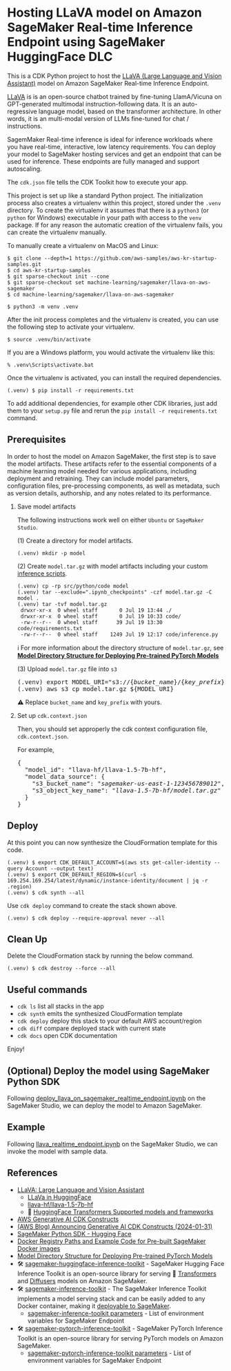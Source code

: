 # Hosting LLaVA model on Amazon SageMaker Real-time Inference Endpoint using SageMaker HuggingFace DLC

This is a CDK Python project to host the [LLaVA (Large Language and Vision Assistant)](https://llava-vl.github.io/) model
on Amazon SageMaker Real-time Inference Endpoint.

[LLaVA](https://huggingface.co/docs/transformers/model_doc/llava) is is an open-source chatbot trained by fine-tuning LlamA/Vicuna on GPT-generated multimodal instruction-following data.
It is an auto-regressive language model, based on the transformer architecture.
In other words, it is an multi-modal version of LLMs fine-tuned for chat / instructions.

SagemMaker Real-time inference is ideal for inference workloads where you have real-time, interactive, low latency requirements.
You can deploy your model to SageMaker hosting services and get an endpoint that can be used for inference.
These endpoints are fully managed and support autoscaling.

The `cdk.json` file tells the CDK Toolkit how to execute your app.

This project is set up like a standard Python project.  The initialization
process also creates a virtualenv within this project, stored under the `.venv`
directory.  To create the virtualenv it assumes that there is a `python3`
(or `python` for Windows) executable in your path with access to the `venv`
package. If for any reason the automatic creation of the virtualenv fails,
you can create the virtualenv manually.

To manually create a virtualenv on MacOS and Linux:

```
$ git clone --depth=1 https://github.com/aws-samples/aws-kr-startup-samples.git
$ cd aws-kr-startup-samples
$ git sparse-checkout init --cone
$ git sparse-checkout set machine-learning/sagemaker/llava-on-aws-sagemaker
$ cd machine-learning/sagemaker/llava-on-aws-sagemaker

$ python3 -m venv .venv
```

After the init process completes and the virtualenv is created, you can use the following
step to activate your virtualenv.

```
$ source .venv/bin/activate
```

If you are a Windows platform, you would activate the virtualenv like this:

```
% .venv\Scripts\activate.bat
```

Once the virtualenv is activated, you can install the required dependencies.

```
(.venv) $ pip install -r requirements.txt
```

To add additional dependencies, for example other CDK libraries, just add
them to your `setup.py` file and rerun the `pip install -r requirements.txt`
command.

## Prerequisites

In order to host the model on Amazon SageMaker, the first step is to save the model artifacts.
These artifacts refer to the essential components of a machine learning model needed for various applications,
including deployment and retraining.
They can include model parameters, configuration files, pre-processing components,
as well as metadata, such as version details, authorship, and any notes related to its performance.

1. Save model artifacts

   The following instructions work well on either `Ubuntu` or `SageMaker Studio`.

   (1) Create a directory for model artifacts.
   ```
   (.venv) mkdir -p model
   ```

   (2) Create `model.tar.gz` with model artifacts including your custom [inference scripts](./src/python/code/).
   ```
   (.venv) cp -rp src/python/code model
   (.venv) tar --exclude=".ipynb_checkpoints" -czf model.tar.gz -C model .
   (.venv) tar -tvf model.tar.gz
    drwxr-xr-x  0 wheel staff       0 Jul 19 13:44 ./
    drwxr-xr-x  0 wheel staff       0 Jul 19 10:33 code/
    -rw-r--r--  0 wheel staff      39 Jul 19 13:30 code/requirements.txt
    -rw-r--r--  0 wheel staff    1249 Jul 19 12:17 code/inference.py
   ```

   :information_source: For more information about the directory structure of `model.tar.gz`, see [**Model Directory Structure for Deploying Pre-trained PyTorch Models**](https://sagemaker.readthedocs.io/en/stable/frameworks/pytorch/using_pytorch.html#model-directory-structure)

   (3) Upload `model.tar.gz` file into `s3`
   <pre>
   (.venv) export MODEL_URI="s3://{<i>bucket_name</i>}/{<i>key_prefix</i>}/model.tar.gz"
   (.venv) aws s3 cp model.tar.gz ${MODEL_URI}
   </pre>

   :warning: Replace `bucket_name` and `key_prefix` with yours.

2. Set up `cdk.context.json`

   Then, you should set approperly the cdk context configuration file, `cdk.context.json`.

   For example,
   <pre>
   {
     "model_id": "llava-hf/llava-1.5-7b-hf",
     "model_data_source": {
       "s3_bucket_name": "<i>sagemaker-us-east-1-123456789012</i>",
       "s3_object_key_name": "<i>llava-1.5-7b-hf/model.tar.gz</i>"
     }
   }
   </pre>

## Deploy

At this point you can now synthesize the CloudFormation template for this code.

```
(.venv) $ export CDK_DEFAULT_ACCOUNT=$(aws sts get-caller-identity --query Account --output text)
(.venv) $ export CDK_DEFAULT_REGION=$(curl -s 169.254.169.254/latest/dynamic/instance-identity/document | jq -r .region)
(.venv) $ cdk synth --all
```

Use `cdk deploy` command to create the stack shown above.

```
(.venv) $ cdk deploy --require-approval never --all
```

## Clean Up

Delete the CloudFormation stack by running the below command.

```
(.venv) $ cdk destroy --force --all
```

## Useful commands

 * `cdk ls`          list all stacks in the app
 * `cdk synth`       emits the synthesized CloudFormation template
 * `cdk deploy`      deploy this stack to your default AWS account/region
 * `cdk diff`        compare deployed stack with current state
 * `cdk docs`        open CDK documentation

Enjoy!

## (Optional) Deploy the model using SageMaker Python SDK

Following [deploy_llava_on_sagemaker_realtime_endpoint.ipynb](src/notebook/deploy_llava_on_sagemaker_realtime_endpoint.ipynb) on the SageMaker Studio, we can deploy the model to Amazon SageMaker.

## Example

Following [llava_realtime_endpoint.ipynb](src/notebook/llava_realtime_endpoint.ipynb) on the SageMaker Studio, we can invoke the model with sample data.

## References

 * [LLaVA: Large Language and Vision Assistant](https://llava-vl.github.io/)
   * [LLaVa in HuggingFace](https://huggingface.co/docs/transformers/model_doc/llava)
   * [llava-hf/llava-1.5-7b-hf](https://huggingface.co/llava-hf/llava-1.5-7b-hf)
   * 🤗 [HuggingFace Transformers Supported models and frameworks](https://huggingface.co/docs/transformers/index#supported-models-and-frameworks)
 * [AWS Generative AI CDK Constructs](https://awslabs.github.io/generative-ai-cdk-constructs/)
 * [(AWS Blog) Announcing Generative AI CDK Constructs (2024-01-31)](https://aws.amazon.com/blogs/devops/announcing-generative-ai-cdk-constructs/)
 * [SageMaker Python SDK - Hugging Face](https://sagemaker.readthedocs.io/en/stable/frameworks/huggingface/index.html)
 * [Docker Registry Paths and Example Code for Pre-built SageMaker Docker images](https://docs.aws.amazon.com/sagemaker/latest/dg-ecr-paths/sagemaker-algo-docker-registry-paths.html)
 * [Model Directory Structure for Deploying Pre-trained PyTorch Models](https://sagemaker.readthedocs.io/en/stable/frameworks/pytorch/using_pytorch.html#model-directory-structure)
 * 🛠️ [sagemaker-huggingface-inference-toolkit](https://github.com/aws/sagemaker-huggingface-inference-toolkit) - SageMaker Hugging Face Inference Toolkit is an open-source library for serving 🤗 [Transformers](https://huggingface.co/docs/transformers/index) and [Diffusers](https://huggingface.co/docs/diffusers/index) models on Amazon SageMaker.
 * 🛠️ [sagemaker-inference-toolkit](https://github.com/aws/sagemaker-inference-toolkit) - The SageMaker Inference Toolkit implements a model serving stack and can be easily added to any Docker container, making it [deployable to SageMaker](https://aws.amazon.com/sagemaker/deploy/).
   * [sagemaker-inference-toolkit parameters](https://github.com/aws/sagemaker-inference-toolkit/blob/master/src/sagemaker_inference/parameters.py) - List of environment variables for SageMaker Endpoint
 * 🛠️ [sagemaker-pytorch-inference-toolkit](https://github.com/aws/sagemaker-pytorch-inference-toolkit) - SageMaker PyTorch Inference Toolkit is an open-source library for serving PyTorch models on Amazon SageMaker.
   * [sagemaker-pytorch-inference-toolkit parameters](https://github.com/aws/sagemaker-pytorch-inference-toolkit/blob/master/src/sagemaker_pytorch_serving_container/ts_parameters.py) - List of environment variables for SageMaker Endpoint